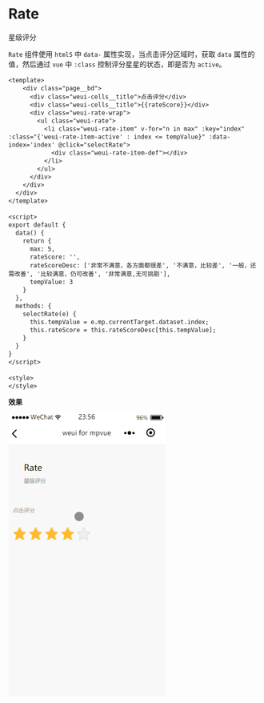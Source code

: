 # Rate
星级评分

`Rate` 组件使用 `html5` 中 `data-` 属性实现，当点击评分区域时，获取 `data` 属性的值，然后通过 `vue` 中 `:class` 控制评分星星的状态，即是否为 `active`。

``` vue
<template>
    <div class="page__bd">
      <div class="weui-cells__title">点击评分</div>
      <div class="weui-cells__title">{{rateScore}}</div>
      <div class="weui-rate-wrap">
        <ul class="weui-rate">
          <li class="weui-rate-item" v-for="n in max" :key="index" :class="{'weui-rate-item-active' : index <= tempValue}" :data-index='index' @click="selectRate">
            <div class="weui-rate-item-def"></div>
          </li>
        </ul>
      </div>
    </div>
  </div>
</template>

<script>
export default {
  data() {
    return {
      max: 5,
      rateScore: '',
      rateScoreDesc: ['非常不满意，各方面都很差', '不满意，比较差', '一般，还需改善', '比较满意，仍可改善', '非常满意,无可挑剔'],
      tempValue: 3
    }
  },
  methods: {
    selectRate(e) {
      this.tempValue = e.mp.currentTarget.dataset.index;
      this.rateScore = this.rateScoreDesc[this.tempValue];
    }
  }
}
</script>

<style>
</style>

```

**效果**

![rate01](_img/rate01.gif)